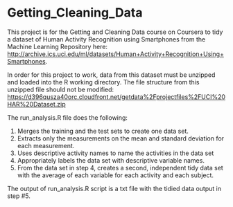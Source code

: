 # Getting_Cleaning_Data
This project is for the Getting and Cleaning Data course on Coursera to tidy a dataset of Human Activity Recognition using Smartphones
from the Machine Learning Repository here: http://archive.ics.uci.edu/ml/datasets/Human+Activity+Recognition+Using+Smartphones. 

In order for this project to work, data from this dataset must be unzipped and loaded into the R working directory. The file structure from this unzipped file should not be modified: https://d396qusza40orc.cloudfront.net/getdata%2Fprojectfiles%2FUCI%20HAR%20Dataset.zip

The run_analysis.R file does the following:

1. Merges the training and the test sets to create one data set.
2. Extracts only the measurements on the mean and standard deviation for each measurement.
3. Uses descriptive activity names to name the activities in the data set
4. Appropriately labels the data set with descriptive variable names.
5. From the data set in step 4, creates a second, independent tidy data set with the average of each variable for each activity and each subject.

The output of run_analysis.R script is a txt file with the tidied data output in step #5.
